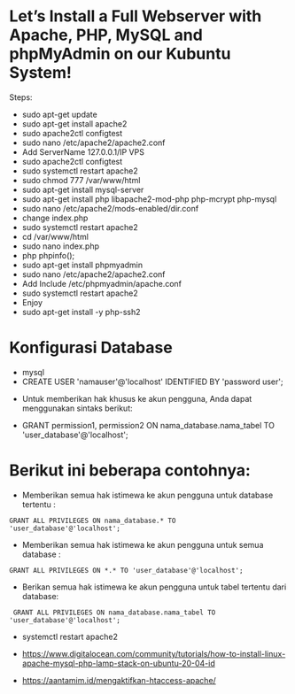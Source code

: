 # Let’s Install a Full Webserver with Apache, PHP, MySQL and phpMyAdmin on our Kubuntu System!
Steps:
- sudo apt-get update
- sudo apt-get install apache2
- sudo apache2ctl configtest
- sudo nano /etc/apache2/apache2.conf
- Add ServerName 127.0.0.1/IP VPS
- sudo apache2ctl configtest
- sudo systemctl restart apache2
- sudo chmod 777 /var/www/html
- sudo apt-get install mysql-server
- sudo apt-get install php libapache2-mod-php php-mcrypt php-mysql
- sudo nano /etc/apache2/mods-enabled/dir.conf
- change index.php
- sudo systemctl restart apache2
- cd /var/www/html
- sudo nano index.php
- php phpinfo(); 
- sudo apt-get install phpmyadmin
- sudo nano /etc/apache2/apache2.conf
- Add Include /etc/phpmyadmin/apache.conf
- sudo systemctl restart apache2
- Enjoy
- sudo apt-get install -y php-ssh2

# Konfigurasi Database
- mysql
- CREATE USER 'namauser'@'localhost' IDENTIFIED BY 'password user';
* Untuk memberikan hak khusus ke akun pengguna, Anda dapat menggunakan sintaks berikut:
- GRANT permission1, permission2 ON nama_database.nama_tabel TO 'user_database'@'localhost';
# Berikut ini beberapa contohnya:
- Memberikan semua hak istimewa ke akun pengguna untuk database tertentu :
```
GRANT ALL PRIVILEGES ON nama_database.* TO 'user_database'@'localhost';
```
- Memberikan semua hak istimewa ke akun pengguna untuk semua database :
```
GRANT ALL PRIVILEGES ON *.* TO 'user_database'@'localhost';
```
- Berikan semua hak istimewa ke akun pengguna untuk tabel tertentu dari database:
```
 GRANT ALL PRIVILEGES ON nama_database.nama_tabel TO 'user_database'@'localhost';
```
- systemctl restart apache2

- https://www.digitalocean.com/community/tutorials/how-to-install-linux-apache-mysql-php-lamp-stack-on-ubuntu-20-04-id
- https://aantamim.id/mengaktifkan-htaccess-apache/

